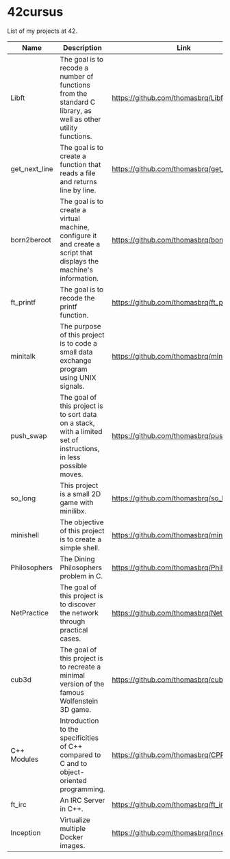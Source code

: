 # 42cursus
List of my projects at 42.

| Name          | Description                                                                                                        | Link                                       |
|---------------|--------------------------------------------------------------------------------------------------------------------|--------------------------------------------|
| Libft         | The goal is to recode a number of functions from the standard C library, as well as other utility functions.       | https://github.com/thomasbrq/Libft         |
| get_next_line | The goal is to create a function that reads a file and returns line by line.                                       | https://github.com/thomasbrq/get_next_line |
| born2beroot   | The goal is to create a virtual machine, configure it and create a script that displays the machine's information. | https://github.com/thomasbrq/born2beroot   |
| ft_printf     | The goal is to recode the printf function.                                                                         | https://github.com/thomasbrq/ft_printf     |
| minitalk      | The purpose of this project is to code a small data exchange program using UNIX signals.                           | https://github.com/thomasbrq/minitalk      |
| push_swap     | The goal of this project is to sort data on a stack, with a limited set of instructions, in less possible moves.   | https://github.com/thomasbrq/push_swap     |
| so_long       | This project is a small 2D game with minilibx.                                                                     | https://github.com/thomasbrq/so_long       |
| minishell     | The objective of this project is to create a simple shell.                                                         | https://github.com/thomasbrq/minishell     |
| Philosophers  | The Dining Philosophers problem in C.                                                                              | https://github.com/thomasbrq/Philosophers  |
| NetPractice   | The goal of this project is to discover the network through practical cases.                                       | https://github.com/thomasbrq/NetPractice   |
| cub3d         | The goal of this project is to recreate a minimal version of the famous Wolfenstein 3D game.                       | https://github.com/thomasbrq/cub3d|
| C++ Modules   | Introduction to the specificities of C++ compared to C and to object-oriented programming.                         | https://github.com/thomasbrq/CPP_Modules|
| ft_irc        | An IRC Server in C++.     | https://github.com/thomasbrq/ft_irc                                                     |
| Inception     | Virtualize multiple Docker images.     | https://github.com/thomasbrq/Inception                                                     |
